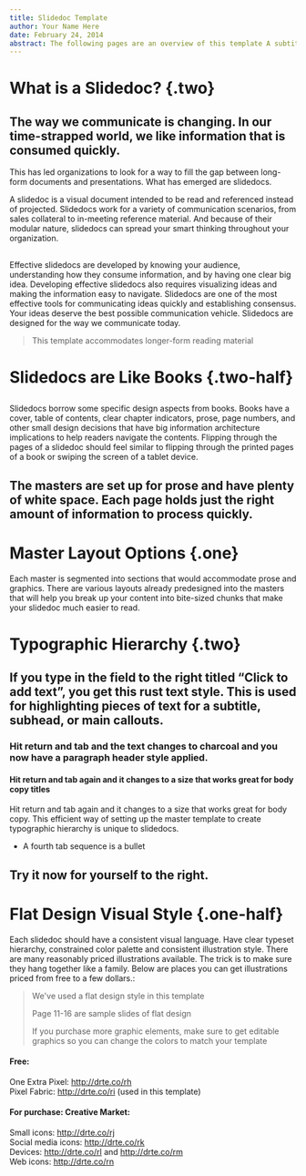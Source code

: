 ```yaml
---
title: Slidedoc Template
author: Your Name Here
date: February 24, 2014
abstract: The following pages are an overview of this template A subtitle can be put in this text box too Or you can use it as an overview of what’s in your slidedoc
---
```


# What is a Slidedoc? {.two}
## The way we communicate is changing. In our time-strapped world, we like information that is consumed quickly. 
This has led organizations to look for a way to fill the gap between long-form documents and presentations. What has emerged are slidedocs.

A slidedoc is a visual document intended to be read and referenced instead of projected. Slidedocs work for a variety of communication scenarios, from sales collateral to in-meeting reference material. And because of their modular nature, slidedocs can spread your smart thinking throughout your organization.

## 
Effective slidedocs are developed by knowing your audience, understanding how they consume information, and by having one clear big idea. Developing effective slidedocs also requires visualizing ideas and making the information easy to navigate. 
Slidedocs are one of the most effective tools for communicating ideas quickly and establishing consensus. Your ideas deserve the best possible communication vehicle. Slidedocs are designed for the way we communicate today.

> This template accommodates longer-form reading material

# Slidedocs are Like Books {.two-half}
## 
Slidedocs borrow some specific design aspects from books. Books have a cover, table of contents, clear chapter indicators, prose, page numbers, and other small design decisions that have big information architecture implications to help readers navigate the contents.
Flipping through the pages of a slidedoc should feel similar to flipping through the printed pages of a book or swiping the screen of a tablet device.

## The masters are set up for prose and have plenty of white space. Each page holds just the right amount of information to process quickly.

# Master Layout Options {.one}
Each master is segmented into sections that would accommodate prose and graphics. There are various layouts already predesigned into the masters that will help you break up your content into bite-sized chunks that make your slidedoc much easier to read.

# Typographic Hierarchy {.two}
## If you type in the field to the right titled “Click to add text”, you get this rust text style. This is used for highlighting pieces of text for a subtitle, subhead, or main callouts.

### Hit return and tab and the text changes to charcoal and you now have a paragraph header style applied.

#### Hit return and tab again and it changes to a size that works great for body copy titles
Hit return and tab again and it changes to a size that works great for body copy. This efficient way of setting up the master template to create typographic hierarchy is unique to slidedocs.

+ A fourth tab sequence is a bullet

## Try it now for yourself to  the right.

# Flat Design Visual Style {.one-half}
Each slidedoc should have a consistent visual language. Have clear typeset hierarchy, constrained color palette and consistent illustration style. There are many reasonably priced illustrations available. The trick is to make sure they hang together like a family. Below are places you can get illustrations priced from free to a few dollars.:

> We've used a flat design style in this template
> 
> Page 11-16 are sample slides of flat design
> 
> If you purchase more graphic elements, make sure to get editable graphics so you can change the colors to match your template


#### Free:
One Extra Pixel: <http://drte.co/rh>  
Pixel Fabric: <http://drte.co/ri> (used in this template)

#### For purchase: Creative Market:
Small icons: <http://drte.co/rj>  
Social media icons: <http://drte.co/rk>  
Devices: <http://drte.co/rl>  and <http://drte.co/rm>  
Web icons: <http://drte.co/rn> 

